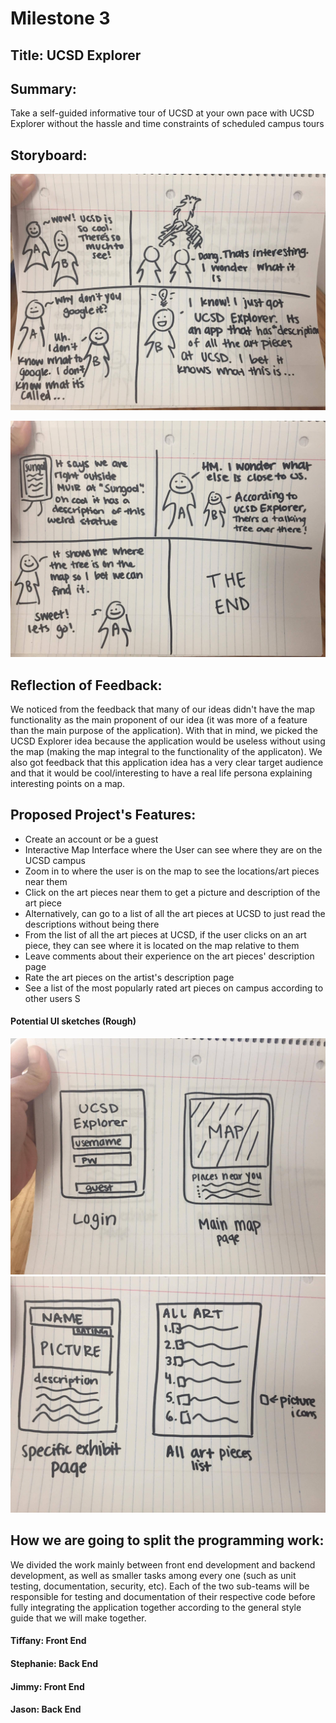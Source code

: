 <h1> Milestone 3 </h1>

<h2> Title: UCSD Explorer</h2>

<h2> Summary: </h2>
<p> Take a self-guided informative tour of UCSD at your own pace with UCSD Explorer without the hassle and time constraints of scheduled campus tours</p>

<h2> Storyboard: </h2>

![alt text][one] 

![alt text][two] 

[one]: images/one.jpg "StoryBoard 1" 
[two]: images/two.jpg "StoryBoard 2" 

<h2> Reflection of Feedback: </h2>
<p> We noticed from the feedback that many of our ideas didn't have the map functionality as the main proponent of our idea (it was more of a feature than the main purpose of the application). With that in mind, we picked the UCSD Explorer idea because the application would be useless without using the map (making the map integral to the functionality of the applicaton). We also got feedback that this application idea has a very clear target audience and that it would be cool/interesting to have a real life persona explaining interesting points on a map. </p>

<h2> Proposed Project's Features: </h2>

* Create an account or be a guest 
* Interactive Map Interface where the User can see where they are on the UCSD campus 
* Zoom in to where the user is on the map to see the locations/art pieces near them 
* Click on the art pieces near them to get a picture and description of the art piece 
* Alternatively, can go to a list of all the art pieces at UCSD to just read the descriptions without being there 
* From the list of all the art pieces at UCSD, if the user clicks on an art piece, they can see where it is located on the map relative to them 
* Leave comments about their experience on the art pieces' description page 
* Rate the art pieces on the artist's description page 
* See a list of the most popularly rated art pieces on campus according to other users S

<h4> Potential UI sketches (Rough) </h4>

![alt text][ui_1] 
![alt text][ui_2] 

[ui_1]: images/ui_one.jpg "UI Sketch 1"
[ui_2]: images/ui_two.jpg "UI Sketch 2"

<h2> How we are going to split the programming work: </h2>
<p> We divided the work mainly between front end development and backend development, as well as smaller tasks among every one (such as unit testing, documentation, security, etc). Each of the two sub-teams will be responsible for testing and documentation of their respective code before fully integrating the application together according to the general style guide that we will make together.</p>
<h4> Tiffany: Front End </h4>
<h4> Stephanie: Back End</h4>
<h4> Jimmy: Front End </h4>
<h4> Jason: Back End</h4>